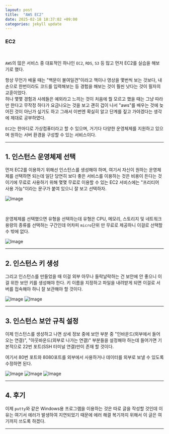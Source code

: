 ```yaml
---
layout: post
title:  "AWS EC2" 
date: 2025-02-18 18:37:02 +09:00
categories: jekyll update
---
```


### EC2

<br>
 
```AWS```의 많은 서비스 중  대표적인 하나인 ```EC2```, ```RDS```, ```S3``` 등 많고 먼저 EC2를 실습을 해보기로 했다.<br>

항상 무언가 배울 때는 "백문이 불여일견"이라고 책이나 영상을 몇번씩 보는 것보다, 내 손으로 한번이라도 코드를 입력해보는 등 경험을 해보는 것이 훨씬 낫다는 것이 필자의 교훈이었다.<br> 
허나 몇몇 경험과 사례들은 예외라고 느끼는 것이 처음에 뭘 모르고 했을 때는 그냥 따라만 한다고 무작정 하다가 요금나오는 것을 보고 괜히 겁이 나서 "aws"를 배우는 것에 늦어진 것이 아닌가 싶기도 하고 그래서 이번엔 확실히 알고 단계를 짚고 가야겠다는 생각에 제대로 공부하였다.<br> 

```EC2```는 한마디로 가상컴퓨터라고 할 수 있으며, 거기다 다양한 운영체제를 지원하고 있으며 원하는 서버 환경을 구성할 수 있는 서비스이다.<br>

------------------------------------------------------------------------------------------------


## 1. 인스턴스 운영체제 선택

먼저 EC2를 이용하기 위해선 인스턴스를 생성해야 하며, 여기서 자신이 원하는 운영체제를 선택하면 되는데 일단 당연히 보다 좋은 서비스를 이용하는 것은 비용이 든다는 것이기에 무료로 사용하기 위해 몇몇 무료로 이용할 수 있는 EC2 서비스에는 "프리티어 사용 가능"이라는 문구가 붙여 있으니 잘 보고 선택하자.<br>

![Image](https://github.com/user-attachments/assets/d21d4ab0-0929-444f-ae8f-e3aea807d35a)

<br>

운영체제를 선택했으면 유형을 선택하는데 유형은 CPU, 메모리, 스토리지 및 네트워크 용량의 종류를 선택하는 구간인데 어차피 ```micro```단위 만 무료로 제공하니 이걸로 선택할 수 밖에 없다.<br> 

![Image](https://github.com/user-attachments/assets/a69080c2-d0f6-4005-b072-0c2a301b02dc)

------------------------------------------------------------------------------------------------

## 2. 인스턴스 키 생성

그리고 인스턴스를 만들었을 때 이걸 외부 아무나 들락날락하는 건 보안에 안 좋으니 이걸 위한 보안 키를 생성해야 한다. 키 이름을 지정하고 파일을 내려받게 되면 이걸로 서버를 접속해야 하니 잘 보관해야 할 것이다.<br>

![Image](https://github.com/user-attachments/assets/09d098c2-898a-43a1-a71b-61d10071941f)
![Image](https://github.com/user-attachments/assets/51a5f7ce-530e-4696-be33-2264f120d83e) 

------------------------------------------------------------------------------------------------ 

## 3. 인스턴스 보안 규칙 설정

이제 인스턴스를 생성하고 나면 상세 정보 중에 보안 부분 중 "인바운드(외부에서 들어오는 연결)", "아웃바운드(외부로 나가는 연결)" 부분들을 설정해야 하는데 들어가면 기본적으로 22번 포트(SSH 터미널 연결)만이 존재 할 것이다.<br>

여기서 80번 포트와 8080포트를 외부에서 사용하거나 데이터를 외부로 보낼 수 있도록 수정하면 된다.<br>

![Image](https://github.com/user-attachments/assets/f4ace70b-ebc9-4a17-8d4b-1fd9dfb0f072)
![Image](https://github.com/user-attachments/assets/f546c0d9-6cec-48b3-a25e-ccc02f62fba2)
![Image](https://github.com/user-attachments/assets/07058862-fc52-48fe-8b37-6db268dab3d7)

------------------------------------------------------------------------------------------------

## 4. 후기

이제 ```putty```와 같은 Windows용 프로그램을 이용하는 것은 따로 글을 작성할 것인데 이유는 여기서 에러가 발생하여 지연되었기 때문에 에러 해결 복기까지 위해서 이 글은 여기까지 쓰도록 하겠다.<br>  





---------------------------------------





[jekyll-docs]: https://jekyllrb.com/docs/home
[jekyll-gh]:   https://github.com/jekyll/jekyll
[jekyll-talk]: https://talk.jekyllrb.com/